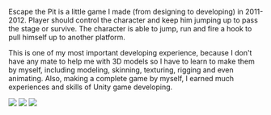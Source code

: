 Escape the Pit is a little game I made (from designing to developing) in 2011-2012.
Player should control the character and keep him jumping up to pass the stage or survive. The character is able to jump, run and fire a hook to pull himself up to another platform.

This is one of my most important developing experience, because I don't have any mate to help me with 3D models so I have to learn to make them by myself, including modeling, skinning, texturing, rigging and even animating. Also, making a complete game by myself, I earned much experiences and skills of Unity game developing.

![](/images/image18.png)
![](/images/image19.png)
![](/images/image20.png)